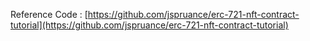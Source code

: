 Reference Code : [https://github.com/jspruance/erc-721-nft-contract-tutorial](https://github.com/jspruance/erc-721-nft-contract-tutorial)
